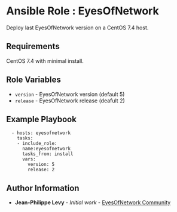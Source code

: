 # Ansible Role : EyesOfNetwork

Deploy last EyesOfNetwork version on a CentOS 7.4 host.

Requirements
------------

CentOS 7.4 with minimal install.

Role Variables
--------------

* `version` - EyesOfNetwork version (default 5)
* `release` - EyesOfNetwork release (deafult 2)

Example Playbook
----------------

      - hosts: eyesofnetwork
        tasks:
        - include_role:
          name:eyesofnetwork
          tasks_from: install
          vars:
            version: 5
            release: 2

Author Information
------------------

* **Jean-Philippe Levy** - *Initial work* - [EyesOfNetwork Community](https://github.com/eyesofnetworkcommunity)
